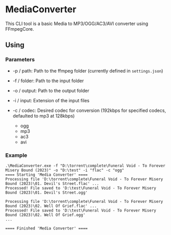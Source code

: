 # MediaConverter

This CLI tool is a basic Media to MP3/OGG/AC3/AVI converter using FFmpegCore.

## Using
### Parameters
* -p / path: Path to the ffmpeg folder (currently defined in `settings.json`)
* -f / folder: Path to the input folder
* -o / output: Path to the output folder
* -i / input: Extension of the input files
* -c / codec: Desired codec for conversion (192kbps for specified codecs, defaulted to mp3 at 128kbps)
   
   * ogg
   * mp3
   * ac3
   * avi

### Example
```
.\MediaConverter.exe -f "D:\torrent\complete\Funeral Void - To Forever Misery Bound (2023)" -o "D:\test" -i "flac" -c "ogg"
==== Starting 'Media Converter' ====
Processing file 'D:\torrent\complete\Funeral Void - To Forever Misery Bound (2023)\01. Devil's Street.flac' ...
Processed! File saved to 'D:\test\Funeral Void - To Forever Misery Bound (2023)\01. Devil's Street.ogg'

Processing file 'D:\torrent\complete\Funeral Void - To Forever Misery Bound (2023)\02. Well Of Grief.flac' ...
Processed! File saved to 'D:\test\Funeral Void - To Forever Misery Bound (2023)\02. Well Of Grief.ogg'
...

==== Finished 'Media Converter' ====
```